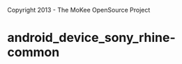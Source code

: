 Copyright 2013 - The MoKee OpenSource Project

android_device_sony_rhine-common
================================

